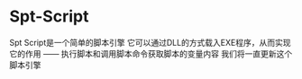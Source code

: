 # Spt-Script
Spt Script是一个简单的脚本引擎
它可以通过DLL的方式载入EXE程序，从而实现它的作用 —— 执行脚本和调用脚本命令获取脚本的变量内容
我们将一直更新这个脚本引擎


